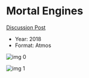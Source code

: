 # Mortal Engines

[Discussion Post](https://www.avsforum.com/threads/bass-eq-for-filtered-movies.2995212/post-57691956)

* Year: 2018
* Format: Atmos

![img 0](https://i.imgur.com/0fRkAR6.jpg)

![img 1](https://i.imgur.com/CtQLTDE.jpg)

